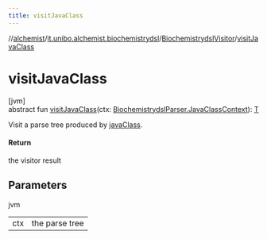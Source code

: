 ```yaml
---
title: visitJavaClass
---
```

//[alchemist](../../../index.html)/[it.unibo.alchemist.biochemistrydsl](../index.html)/[BiochemistrydslVisitor](index.html)/[visitJavaClass](visit-java-class.html)



# visitJavaClass



[jvm]\
abstract fun [visitJavaClass](visit-java-class.html)(ctx: [BiochemistrydslParser.JavaClassContext](../-biochemistrydsl-parser/-java-class-context/index.html)): [T](../../it.unibo.alchemist.model.implementations.conditions/-neighborhood-present/index.html)



Visit a parse tree produced by [javaClass](../-biochemistrydsl-parser/java-class.html).



#### Return



the visitor result



## Parameters


jvm

| | |
|---|---|
| ctx | the parse tree |




